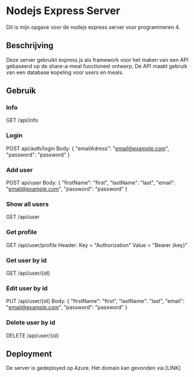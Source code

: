 # Nodejs Express Server

Dit is mijn opgave voor de nodejs express server voor programmeren 4.

## Beschrijving

Deze server gebruikt express js als framework voor het maken van een API gebaseerd op de share-a-meal functioneel ontwerp. De API maakt gebruik van een database kopeling voor users en meals.

## Gebruik

### Info
GET /api/info

### Login
POST api/auth/login
Body: {
    "emailAdress": "email@example.com",
    "password": "password"
}

### Add user
POST api/user
Body: {
    "firstName": "first",
    "lastName": "last",
    "email": "email@example.com",
    "password": "password"
}

### Show all users
GET /api/user

### Get profile
GET /api/user/profile
Header:
Key = "Authorization"
Value = "Bearer {key}"

### Get user by id
GET /api/user/{id}

### Edit user by id
PUT /api/user/{id}
Body: {
    "firstName": "first",
    "lastName": "last",
    "email": "email@example.com",
    "password": "password"
}

### Delete user by id
DELETE /api/user/{id}

## Deployment

De server is gedeployed op Azure. Het domain kan gevonden via [LINK]